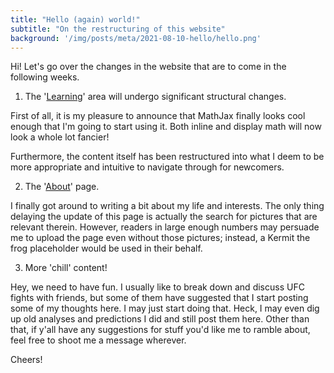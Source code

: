 ```yaml
---
title: "Hello (again) world!"
subtitle: "On the restructuring of this website"
background: '/img/posts/meta/2021-08-10-hello/hello.png'
---
```


Hi! Let's go over the changes in the website that are to come in the following weeks.

1) The '[Learning](/learning)' area will undergo significant structural changes.

First of all, it is my pleasure to announce that MathJax finally looks cool enough that I'm going to start using it. Both inline and display math will now look a whole lot fancier!

Furthermore, the content itself has been restructured into what I deem to be more appropriate and intuitive to navigate through for newcomers.

2) The '[About](/about)' page.

I finally got around to writing a bit about my life and interests. The only thing delaying the update of this page is actually the search for pictures that are relevant therein. However, readers in large enough numbers may persuade me to upload the page even without those pictures; instead, a Kermit the frog placeholder would be used in their behalf.

3) More 'chill' content!

Hey, we need to have fun. I usually like to break down and discuss UFC fights with friends, but some of them have suggested that I start posting some of my thoughts here. I may just start doing that. Heck, I may even dig up old analyses and predictions I did and still post them here. Other than that, if y'all have any suggestions for stuff you'd like me to ramble about, feel free to shoot me a message wherever.

Cheers!
